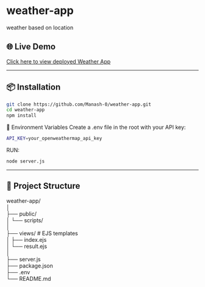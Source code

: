 # weather-app
weather based on location

## 🌐 Live Demo

[Click here to view deployed Weather App](https://your-render-url.onrender.com)



---
## 📦 Installation

```bash
git clone https://github.com/Manash-0/weather-app.git
cd weather-app
npm install
```
🔐 Environment Variables
Create a .env file in the root with your API key:
```bash
API_KEY=your_openweathermap_api_key
```
RUN:
```bash
node server.js
```

---

## 📁 Project Structure
weather-app/<br>
│<br>
├── public/ <br>
│ └── scripts/<br>
│<br>
├── views/ # EJS templates<br>
│ ├── index.ejs<br>
│ └── result.ejs<br>
│<br>
├── server.js<br>
├── package.json<br>
├── .env<br>
└── README.md<br>
